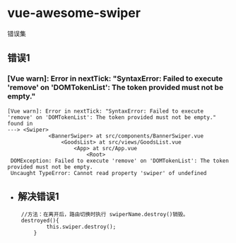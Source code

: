 # vue-awesome-swiper
错误集

## 错误1
### [Vue warn]: Error in nextTick: "SyntaxError: Failed to execute 'remove' on 'DOMTokenList': The token provided must not be empty."
	[Vue warn]: Error in nextTick: "SyntaxError: Failed to execute 'remove' on 'DOMTokenList': The token provided must not be empty."
	found in
	---> <Swiper>
				 <BannerSwiper> at src/components/BannerSwiper.vue
					 <GoodsList> at src/views/GoodsList.vue
						 <App> at src/App.vue
							 <Root>
	 DOMException: Failed to execute 'remove' on 'DOMTokenList': The token provided must not be empty.
	 Uncaught TypeError: Cannot read property 'swiper' of undefined
 
 
 * ## 解决错误1
		//方法：在离开后，路由切换时执行 swiperName.destroy()销毁。
		destroyed(){
				this.swiper.destroy();
			}
